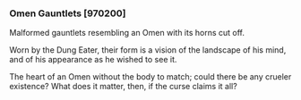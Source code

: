 ### Omen Gauntlets [970200]

Malformed gauntlets resembling an Omen with its horns cut off.

Worn by the Dung Eater, their form is a vision of the landscape of his mind, and of his appearance as he wished to see it.

The heart of an Omen without the body to match; could there be any crueler existence? What does it matter, then, if the curse claims it all?